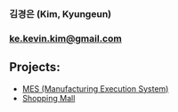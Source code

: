 ### 김경은 (Kim, Kyungeun)
### ke.kevin.kim@gmail.com

## Projects:

- <a href="https://github.com/VertigoK/TH_MES">MES (Manufacturing Execution System)</a>
- <a href="https://github.com/VertigoK/ShoppingMall">Shopping Mall</a>
